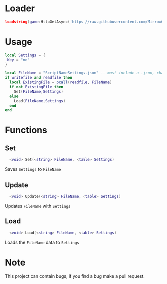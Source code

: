# Loader

```lua
loadstring(game:HttpGetAsync('https://raw.githubusercontent.com/MirroxGame/scripts/main/settings.lua'))()
```

# Usage

```lua
local Settings = {
 Key = "no"
}

local FileName = "ScriptNameSettings.json" -- must include a .json, change the 'ScriptNameSettings' to what you want
if writefile and readfile then
  local ExistingFile = pcall(readfile, FileName)
  if not ExistingFile then
    Set(FileName,Settings)
  else
    Load(FileName,Settings)
  end
end
```

# Functions

## Set

```lua
  <void> Set(<string> FileName, <table> Settings)
```

Saves `Settings` to `FileName`

## Update

```lua
  <void> Update(<string> FileName, <table> Settings)
```

Updates `FileName` with `Settings`

## Load

```lua
  <void> Load(<string> FileName, <table> Settings)
```

Loads the `FileName` data to `Settings`

# Note

This project can contain bugs, if you find a bug make a pull request.
